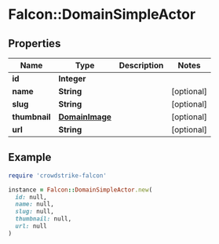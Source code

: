 # Falcon::DomainSimpleActor

## Properties

| Name | Type | Description | Notes |
| ---- | ---- | ----------- | ----- |
| **id** | **Integer** |  |  |
| **name** | **String** |  | [optional] |
| **slug** | **String** |  | [optional] |
| **thumbnail** | [**DomainImage**](DomainImage.md) |  | [optional] |
| **url** | **String** |  | [optional] |

## Example

```ruby
require 'crowdstrike-falcon'

instance = Falcon::DomainSimpleActor.new(
  id: null,
  name: null,
  slug: null,
  thumbnail: null,
  url: null
)
```


